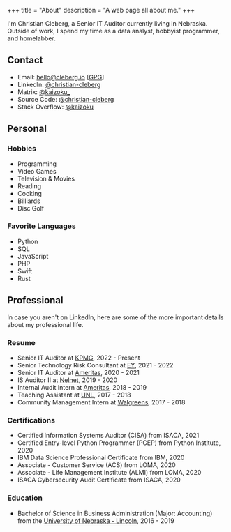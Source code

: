 +++
title = "About"
description = "A web page all about me."
+++

I'm Christian Cleberg, a Senior IT Auditor currently living in Nebraska. Outside
of work, I spend my time as a data analyst, hobbyist programmer, and homelabber.

## Contact

- Email: [hello@cleberg.io](mailto:hello@cleberg.io)
  [[GPG](https://cleberg.io/gpg.txt)]
- LinkedIn: [@christian-cleberg](https://linkedin.com/in/christian-cleberg/)
- Matrix: [@kaizoku\_](https://matrix.to/#/@kaizoku_:matrix.org)
- Source Code: [@christian-cleberg](https://github.com/christian-cleberg)
- Stack Overflow: [@kaizoku](https://stackoverflow.com/users/12566804/kaizoku)

## Personal

### Hobbies

- Programming
- Video Games
- Television & Movies
- Reading
- Cooking
- Billiards
- Disc Golf

### Favorite Languages

- Python
- SQL
- JavaScript
- PHP
- Swift
- Rust

## Professional

In case you aren't on LinkedIn, here are some of the more important details
about my professional life.

### Resume

- Senior IT Auditor at [KPMG](https://en.wikipedia.org/wiki/KPMG), 2022 -
  Present
- Senior Technology Risk Consultant at
  [EY](https://en.wikipedia.org/wiki/Ernst_%26_Young), 2021 - 2022
- Senior IT Auditor at [Ameritas](https://en.wikipedia.org/wiki/Ameritas),
  2020 - 2021
- IS Auditor II at [Nelnet](https://en.wikipedia.org/wiki/Nelnet), 2019 - 2020
- Internal Audit Intern at [Ameritas](https://en.wikipedia.org/wiki/Ameritas),
  2018 - 2019
- Teaching Assistant at
  [UNL](https://en.wikipedia.org/wiki/University_of_Nebraska%E2%80%93Lincoln),
  2017 - 2018
- Community Management Intern at
  [Walgreens](https://en.wikipedia.org/wiki/Walgreens), 2017 - 2018

### Certifications

- Certified Information Systems Auditor (CISA) from ISACA, 2021
- Certified Entry-level Python Programmer (PCEP) from Python Institute, 2020
- IBM Data Science Professional Certificate from IBM, 2020
- Associate - Customer Service (ACS) from LOMA, 2020
- Associate - Life Management Institute (ALMI) from LOMA, 2020
- ISACA Cybersecurity Audit Certificate from ISACA, 2020

### Education

- Bachelor of Science in Business Administration (Major: Accounting) from the
  [University of Nebraska - Lincoln](https://en.wikipedia.org/wiki/University_of_Nebraska%E2%80%93Lincoln),
  2016 - 2019
